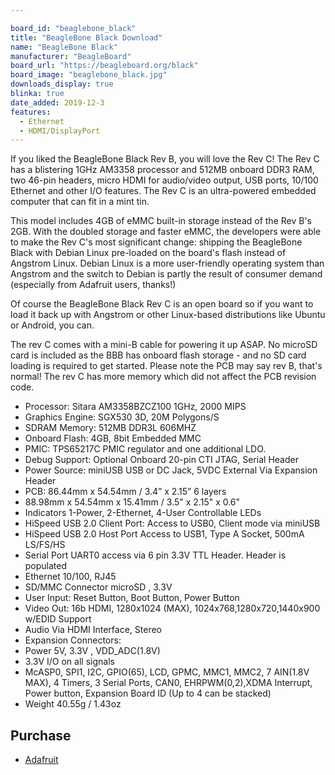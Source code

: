 ```yaml
---

board_id: "beaglebone_black"
title: "BeagleBone Black Download"
name: "BeagleBone Black"
manufacturer: "BeagleBoard"
board_url: "https://beagleboard.org/black"
board_image: "beaglebone_black.jpg"
downloads_display: true
blinka: true
date_added: 2019-12-3
features:
  - Ethernet
  - HDMI/DisplayPort
---
```


If you liked the BeagleBone Black Rev B, you will love the Rev C! The Rev C has a blistering 1GHz AM3358 processor and 512MB onboard DDR3 RAM, two 46-pin headers, micro HDMI for audio/video output, USB ports, 10/100 Ethernet and other I/O features. The Rev C is an ultra-powered embedded computer that can fit in a mint tin.

This model includes 4GB of eMMC built-in storage instead of the Rev B's 2GB. With the doubled storage and faster eMMC, the developers were able to make the Rev C's most significant change: shipping the BeagleBone Black with Debian Linux pre-loaded on the board's flash instead of Angstrom Linux. Debian Linux is a more user-friendly operating system than Angstrom and the switch to Debian is partly the result of consumer demand (especially from Adafruit users, thanks!)

Of course the BeagleBone Black Rev C is an open board so if you want to load it back up with Angstrom or other Linux-based distributions like Ubuntu or Android, you can.

The rev C comes with a mini-B cable for powering it up ASAP. No microSD card is included as the BBB has onboard flash storage - and no SD card loading is required to get started. Please note the PCB may say rev B, that's normal! The rev C has more memory which did not affect the PCB revision code.

- Processor: Sitara AM3358BZCZ100 1GHz, 2000 MIPS
- Graphics Engine: SGX530 3D, 20M Polygons/S
- SDRAM Memory: 512MB DDR3L 606MHZ
- Onboard Flash: 4GB, 8bit Embedded MMC
- PMIC: TPS65217C PMIC regulator and one additional LDO.
- Debug Support: Optional Onboard 20-pin CTI JTAG, Serial Header
- Power Source: miniUSB USB or DC Jack, 5VDC External Via Expansion Header
- PCB: 86.44mm x 54.54mm / 3.4” x 2.15” 6 layers
- 88.98mm x 54.54mm x 15.41mm / 3.5" x 2.15" x 0.6"
- Indicators 1-Power, 2-Ethernet, 4-User Controllable LEDs
- HiSpeed USB 2.0 Client Port: Access to USB0, Client mode via miniUSB
- HiSpeed USB 2.0 Host Port Access to USB1, Type A Socket, 500mA LS/FS/HS
- Serial Port UART0 access via 6 pin 3.3V TTL Header. Header is populated
- Ethernet 10/100, RJ45
- SD/MMC Connector microSD , 3.3V
- User Input: Reset Button, Boot Button, Power Button
- Video Out: 16b HDMI, 1280x1024 (MAX), 1024x768,1280x720,1440x900 w/EDID Support
- Audio Via HDMI Interface, Stereo
- Expansion Connectors:
- Power 5V, 3.3V , VDD_ADC(1.8V)
- 3.3V I/O on all signals
- McASP0, SPI1, I2C, GPIO(65), LCD, GPMC, MMC1, MMC2, 7 AIN(1.8V MAX), 4 Timers, 3 Serial Ports, CAN0, EHRPWM(0,2),XDMA Interrupt, Power button, Expansion Board ID (Up to 4 can be stacked)
- Weight 40.55g / 1.43oz

## Purchase
* [Adafruit](https://www.adafruit.com/product/1996)
